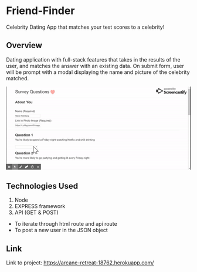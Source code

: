 # Friend-Finder
Celebrity Dating App that matches your test scores to a celebrity!

## Overview
Dating application with full-stack features that takes in the results of the user, and matches the answer with an existing data.
On submit form, user will be prompt with a modal displaying the name and picture of the celebrity matched.

![](images/friend.gif)

## Technologies Used
1. Node
2. EXPRESS framework
3. API (GET & POST)
* To iterate through html route and api route
* To post a new user in the JSON object 

## Link
Link to project: https://arcane-retreat-18762.herokuapp.com/


